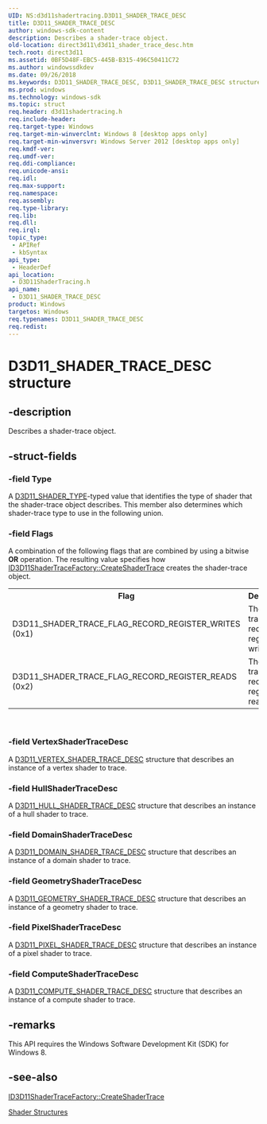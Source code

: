 ```yaml
---
UID: NS:d3d11shadertracing.D3D11_SHADER_TRACE_DESC
title: D3D11_SHADER_TRACE_DESC
author: windows-sdk-content
description: Describes a shader-trace object.
old-location: direct3d11\d3d11_shader_trace_desc.htm
tech.root: direct3d11
ms.assetid: 0BF5D48F-EBC5-445B-B315-496C50411C72
ms.author: windowssdkdev
ms.date: 09/26/2018
ms.keywords: D3D11_SHADER_TRACE_DESC, D3D11_SHADER_TRACE_DESC structure [Direct3D 11], d3d11shadertracing/D3D11_SHADER_TRACE_DESC, direct3d11.d3d11_shader_trace_desc
ms.prod: windows
ms.technology: windows-sdk
ms.topic: struct
req.header: d3d11shadertracing.h
req.include-header: 
req.target-type: Windows
req.target-min-winverclnt: Windows 8 [desktop apps only]
req.target-min-winversvr: Windows Server 2012 [desktop apps only]
req.kmdf-ver: 
req.umdf-ver: 
req.ddi-compliance: 
req.unicode-ansi: 
req.idl: 
req.max-support: 
req.namespace: 
req.assembly: 
req.type-library: 
req.lib: 
req.dll: 
req.irql: 
topic_type:
 - APIRef
 - kbSyntax
api_type:
 - HeaderDef
api_location:
 - D3D11ShaderTracing.h
api_name:
 - D3D11_SHADER_TRACE_DESC
product: Windows
targetos: Windows
req.typenames: D3D11_SHADER_TRACE_DESC
req.redist: 
---
```


# D3D11_SHADER_TRACE_DESC structure


## -description


Describes a shader-trace object.


## -struct-fields




### -field Type

A <a href="https://msdn.microsoft.com/en-us/library/Hh404505(v=VS.85).aspx">D3D11_SHADER_TYPE</a>-typed value that identifies the type of shader that the shader-trace object describes. This member also determines which shader-trace type to use in the following union.
          


### -field Flags

A combination of the following flags that are combined by using a bitwise <b>OR</b> operation. The resulting value specifies how <a href="https://msdn.microsoft.com/en-us/library/Hh446844(v=VS.85).aspx">ID3D11ShaderTraceFactory::CreateShaderTrace</a> creates the shader-trace object.

<table>
<tr>
<th>Flag</th>
<th>Description</th>
</tr>
<tr>
<td>D3D11_SHADER_TRACE_FLAG_RECORD_REGISTER_WRITES (0x1)</td>
<td>The shader trace object records register-writes.</td>
</tr>
<tr>
<td>D3D11_SHADER_TRACE_FLAG_RECORD_REGISTER_READS (0x2)</td>
<td>The shader trace object records register-reads.</td>
</tr>
</table>
 


### -field VertexShaderTraceDesc

A <a href="https://msdn.microsoft.com/en-us/library/Hh404547(v=VS.85).aspx">D3D11_VERTEX_SHADER_TRACE_DESC</a> structure that describes an instance of a vertex shader to trace.
            


### -field HullShaderTraceDesc

A <a href="https://msdn.microsoft.com/en-us/library/Hh404481(v=VS.85).aspx">D3D11_HULL_SHADER_TRACE_DESC</a> structure that describes an instance of a hull shader to trace.
            


### -field DomainShaderTraceDesc

A <a href="https://msdn.microsoft.com/en-us/library/Hh404453(v=VS.85).aspx">D3D11_DOMAIN_SHADER_TRACE_DESC</a> structure that describes an instance of a domain shader to trace.
            


### -field GeometryShaderTraceDesc

A <a href="https://msdn.microsoft.com/en-us/library/Hh404462(v=VS.85).aspx">D3D11_GEOMETRY_SHADER_TRACE_DESC</a> structure that describes an instance of a geometry shader to trace.
            


### -field PixelShaderTraceDesc

A <a href="https://msdn.microsoft.com/en-us/library/Hh404486(v=VS.85).aspx">D3D11_PIXEL_SHADER_TRACE_DESC</a> structure that describes an instance of a pixel shader to trace.
            


### -field ComputeShaderTraceDesc

A <a href="https://msdn.microsoft.com/en-us/library/Hh404438(v=VS.85).aspx">D3D11_COMPUTE_SHADER_TRACE_DESC</a> structure that describes an instance of a compute shader to trace.
            


## -remarks



This API requires the Windows Software Development Kit (SDK) for Windows 8.
      




## -see-also




<a href="https://msdn.microsoft.com/en-us/library/Hh446844(v=VS.85).aspx">ID3D11ShaderTraceFactory::CreateShaderTrace</a>



<a href="https://msdn.microsoft.com/en-us/library/Ff476176(v=VS.85).aspx">Shader Structures</a>
 

 


